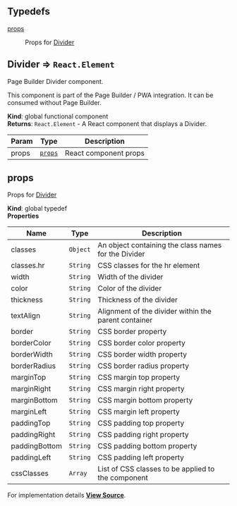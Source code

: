 ## Typedefs

<dl>
<dt><a href="#props">props</a></dt>
<dd><p>Props for <a href="#Divider">Divider</a></p>
</dd>
</dl>

<a name="Divider"></a>

## Divider ⇒ `React.Element`

Page Builder Divider component.

This component is part of the Page Builder / PWA integration. It can be consumed without Page Builder.

**Kind**: global functional component  
**Returns**: `React.Element` - A React component that displays a Divider.

| Param | Type              | Description           |
| ----- | ----------------- | --------------------- |
| props | [`props`](#props) | React component props |

<a name="props"></a>

## props

Props for [Divider](#Divider)

**Kind**: global typedef  
**Properties**

| Name          | Type     | Description                                          |
| ------------- | -------- | ---------------------------------------------------- |
| classes       | `Object` | An object containing the class names for the Divider |
| classes.hr    | `String` | CSS classes for the hr element                       |
| width         | `String` | Width of the divider                                 |
| color         | `String` | Color of the divider                                 |
| thickness     | `String` | Thickness of the divider                             |
| textAlign     | `String` | Alignment of the divider within the parent container |
| border        | `String` | CSS border property                                  |
| borderColor   | `String` | CSS border color property                            |
| borderWidth   | `String` | CSS border width property                            |
| borderRadius  | `String` | CSS border radius property                           |
| marginTop     | `String` | CSS margin top property                              |
| marginRight   | `String` | CSS margin right property                            |
| marginBottom  | `String` | CSS margin bottom property                           |
| marginLeft    | `String` | CSS margin left property                             |
| paddingTop    | `String` | CSS padding top property                             |
| paddingRight  | `String` | CSS padding right property                           |
| paddingBottom | `String` | CSS padding bottom property                          |
| paddingLeft   | `String` | CSS padding left property                            |
| cssClasses    | `Array`  | List of CSS classes to be applied to the component   |

For implementation details [**View Source**](https://github.com/magento/pwa-studio/blob/develop/packages/pagebuilder/lib/ContentTypes/Divider/divider.js).
